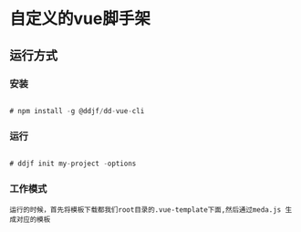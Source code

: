 # 自定义的vue脚手架

## 运行方式 

### 安装
``` js

# npm install -g @ddjf/dd-vue-cli
```

### 运行
``` js

# ddjf init my-project -options
```

### 工作模式
```
运行的时候，首先将模板下载都我们root目录的.vue-template下面,然后通过meda.js 生成对应的模板
```
